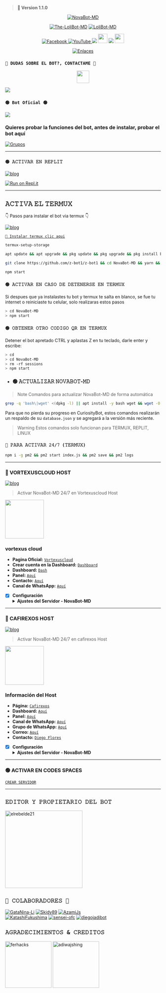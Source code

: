 > <b>  🚀 Version 1.1.0 </b>


<p align="center">
<a href="#"><img title="NovaBot-MD" src="https://telegra.ph/file/343e60521da533ea8a2d3.jpg/badge/a -purple?colorA=%cc33ff&colorB=%cc33ff&style=for-the-badge"></a>
</p>
<p align="center">
<a href="#"><img title="The-LoliBot-MD" src="https://img.shields.io/badge/SI TE AGRADA EL REPOSITORIO APOYAME CON UNA 🌟 ¡GRACIAS! -red?colorA=%255ff0000&colorB=%23017e40&style=for-the-badge"></a> 
<a href="#"><img title="LoliBot-MD" src="https://img.shields.io/badge/COMPATIBLE CON LA VERSIÓN MULTI DISPOSITIVOS DE WHATSAPP-red?colorA=%F77F48FF&colorB=%F77F48FF&style=for-the-badge">
<div align="center">
<a href="https://facebook.com/groups/872989990425789/">
<img src="https://img.shields.io/badge/Facebook-1877F2?style=for-the-badge&logo=facebook&logoColor=white" alt="Facebook">
</a>
<a href="https://www.youtube.com/@elrebelde.21">
<img src="https://img.shields.io/badge/YouTube-FF0000?style=for-the-badge&logo=youtube&logoColor=white" alt="YouTube">
</a>
<a href="https://www.tiktok.com/@lolibot_?_t=8ge2zeRZ04r&_r=1" target="_blank"> <img src="https://img.shields.io/badge/-TikTok-%23E4405F?style=for-the-badge&logo=tiktok&logoColor=black" target="_blank"></a> <img src="https://github.com/siegrin/siegrin/blob/main/Assets/Handshake.gif" height="30px">
</a>
<a href="https://paypal.me/OfcGB" target="_blank"> <img src="https://img.shields.io/badge/PayPal-00457C?style=for-the-badge&logo=paypal&logoColor=white" target="_blank"></a> <img src="https://github.com/siegrin/siegrin/blob/main/Assets/Handshake.gif" height="30px">
</a>
    
[![Enlaces](https://img.shields.io/badge/Encontra_todos_los_enlace_en_un_único_lugar-000000%7D?style=for-the-badge&logo=biolink&logoColor=white)](https://atom.bio/lolibot)
</div>
    
### `👑 DUDAS SOBRE EL BOT?, CONTACTAME 👑`
<p align="center">
<a href="https://github.com/elrebelde21"><img src="http://readme-typing-svg.herokuapp.com?font=mono&size=14&duration=3000&color=ABF7BB&center=verdadero&vCenter=verdadero&lines=Solo+escr%C3%ADba+si+tiene+dudas." height="40px"
</p>
    
<a href="wa.me/573183650526" target="blank"><img src="https://img.shields.io/badge/Creador-25D366?style=for-the-badge&logo=whatsapp&logoColor=white" /></a>

### `🟢 Bot Oficial 🟢`
<a href="https://wa.me/584125418042" target="blank"><img src="https://img.shields.io/badge/NovaBot oficial-25D366?style=for-the-badge&logo=whatsapp&logoColor=white" />
</a>

### Quieres probar la funciones del bot, antes de instalar, probar el bot aquí

[![Grupos](https://img.shields.io/badge/Grupos-25D366?style=for-the-badge&logo=whatsapp&logoColor=white)](https://chat.whatsapp.com/Em4Byf4w5VgHObPvZQlfnM) 

------------------ 

### `🟢 𝙰𝙲𝚃𝙸𝚅𝙰𝚁 𝙴𝙽 𝚁𝙴𝙿𝙻𝙸𝚃`

[![blog](https://img.shields.io/badge/Replit-Tutorial-FF0000?style=for-the-badge&logo=youtube&logoColor=white)
](https://youtu.be/SMjCcfuyWQE)

[![Run on Repl.it](https://repl.it/badge/github/elrebelde21/NovaBot-MD)](https://repl.it/github/elrebelde21/NovaBot-MD) 

------------------ 

## 𝙰𝙲𝚃𝙸𝚅𝙰 𝙴𝙻 𝚃𝙴𝚁𝙼𝚄𝚇
👇 Pasos para instalar el bot via termux 👇

[![blog](https://img.shields.io/badge/Video-Tutorial-FF0000?style=for-the-badge&logo=youtube&logoColor=white)
](https://youtu.be/OhbJjp0L2QA?si=LUTw6tIkQmP7XOhp)

[`💫 Instalar termux clic aqui`](https://www.mediafire.com/file/3hsvi3xkpq3a64o/termux_118.apk/file)

```bash
termux-setup-storage
```
```bash
apt update && apt upgrade && pkg update && pkg upgrade && pkg install bash && pkg install libwebp && pkg install git -y && pkg install nodejs -y && pkg install ffmpeg -y && pkg install wget && pkg install imagemagick -y && pkg install yarn
```
```bash
git clone https://github.com/z-bot1/z-bot1 && cd NovaBot-MD && yarn && npm install
```
```bash
npm start
```

### `🟢 𝙰𝙲𝚃𝙸𝚅𝙰𝚁 𝙴𝙽 𝙲𝙰𝚂𝙾 𝙳𝙴 𝙳𝙴𝚃𝙴𝙽𝙴𝚁𝚂𝙴 𝙴𝙽 𝚃𝙴𝚁𝙼𝚄𝚇`
Si despues que ya instalastes tu bot y termux te salta en blanco, se fue tu internet o reiniciaste tu celular, solo realizaras estos pasos
```bash
> cd NovaBot-MD
> npm start
```
### `🟢 𝙾𝙱𝚃𝙴𝙽𝙴𝚁 𝙾𝚃𝚁𝙾 𝙲𝙾𝙳𝙸𝙶𝙾 𝚀𝚁 𝙴𝙽 𝚃𝙴𝚁𝙼𝚄𝚇`
Detener el bot apretado CTRL y aplastas Z en tu teclado, darle enter y escribe:
```bash
> cd 
> cd NovaBot-MD
> rm -rf sessions
> npm start
```

- ### 🟢 𝙰𝙲𝚃𝚄𝙰𝙻𝙸𝚉𝙰𝚁 𝙽𝙾𝚅𝙰𝙱𝙾𝚃-𝙼𝙳
> Note Comandos para actualizar NovaBot-MD de forma automática
```bash
grep -q 'bash\|wget' <(dpkg -l) || apt install -y bash wget && wget -O - https://raw.githubusercontent.com/elrebelde21/NovaBot-MD/master/update.sh | bash
```
Para que no pierda su progreso en CuriosityBot, estos comandos realizarán un respaldo de su `database.json` y se agregará a la versión más reciente.

> Warning Estos comandos solo funcionan para TERMUX, REPLIT, LINUX

### `🤖 𝙿𝙰𝚁𝙰 𝙰𝙲𝚃𝙸𝚅𝙰𝚁 𝟸𝟺/𝟽 (𝚃𝙴𝚁𝙼𝚄𝚇)`
```bash
npm i -g pm2 && pm2 start index.js && pm2 save && pm2 logs
```

------------------ 

###  🚀 VORTEXUSCLOUD HOST
[![blog](https://img.shields.io/badge/Vortexuscloud-NovaBotMD-FF0000?style=for-the-badge&logo=youtube&logoColor=white)
](https://youtu.be/Xp2jRbG_v8o?si=nSAj4vUdz9tS31pO)
> Activar NovaBot-MD 24/7 en Vortexuscloud Host

<a href="https://vortexuscloud.com"><img src="https://telegra.ph/file/4bd3d8d14e5683073d4f3.jpg" height="125px"></a>
### vortexus cloud

- **Pagina Oficial:** [`Vortexuscloud`](https://vortexuscloud.com)
- **Crear cuenta en la Dashboard:** [`Dashboard`](https://youtu.be/JUg7DWUY6_Y?si=DHwk9dwjvWdPEIBJ)
- **Dashboard:** [`Dash`](https://dash.vortexuscloud.com)
- **Panel:** [`Aquí`](https://panel.vortexuscloud.com)
- **Contacto:** [`Aquí`](https://wa.me/258858119033) 
- **Canal de WhatsApp:** [`Aquí`](https://whatsapp.com/channel/0029Va8ZD6O3mFXxTPl1m13A)

- [x] **Configuración** <details><summary>**Ajustes del Servidor - NovaBot-MD**</summary><img src="https://telegra.ph/file/5f7ea409a01756d76568f.jpg"></details>

------------------ 

### 📌 CAFIREXOS HOST
[![blog](https://img.shields.io/badge/Cafirexos-NovaBotMD-FF0000?style=for-the-badge&logo=youtube&logoColor=white)
]()
> Activar NovaBot-MD 24/7 en cafirexos Host

<a href="https://www.cafirexos.com/"><img src="https://telegra.ph/file/f400ffe819ad3c0fc87b9.jpg" height="125px"></a>
### Información del Host

- **Página:** [`Cafirexos`](https://www.cafirexos.com)
- **Dashboard:** [`Aquí`](https://dash.cafirexos.com)
- **Panel:** [`Aquí`](https://panel.cafirexos.com/)
- **Canal de WhatsApp:** [`Aquí`](https://whatsapp.com/channel/0029VaFVSkRCMY0KFmCMDX2q)
- **Grupo de WhatsApp:** [`Aquí`](https://chat.whatsapp.com/FBtyc8Q5w2iJXVl5zGJdFJ)
- **Correo:** [`Aquí`](mailto:contacto@cafirexos.com)
- **Contacto:** [`Diego Flores`](https://wa.me/50497150165)

- [x] **Configuración** <details><summary>**Ajustes del Servidor - NovaBot-MD**</summary><img src="https://telegra.ph/file/38d1458d37957d7323e7b.jpg"></details>

------------------ 
### 🟢 ACTIVAR EN CODES SPACES 

[`CREAR SERVIDOR`](https://github.com/codespaces/new?skip_quickstart=true&machine=basicLinux32gb&repo=elrebelde21/NovaBot-MD&ref=main&geo=UsEast)

------------------ 

## `𝙴𝙳𝙸𝚃𝙾𝚁 𝚈 𝙿𝚁𝙾𝙿𝙸𝙴𝚃𝙰𝚁𝙸𝙾 𝙳𝙴𝙻 𝙱𝙾𝚃`

<a href="https://github.com/elrebelde21"><img src="https://github.com/elrebelde21.png" width="250" height="250" alt="elrebelde21"/></a>

## `👑 𝙲𝙾𝙻𝙰𝙱𝙾𝚁𝙰𝙳𝙾𝚁𝙴𝚂 👑`

[![GataNina-Li](https://github.com/GataNina-Li.png?size=100)](https://github.com/GataNina-Li) 
[![Skidy89](https://github.com/Skidy89.png?size=100)](https://github.com/Skidy89) 
[![AzamiJs](https://github.com/AzamiJs.png?size=100)](https://github.com/AzamiJs)  
[![KatashiFukushima](https://github.com/KatashiFukushima.png?size=100)](https://github.com/KatashiFukushima)
[![sensei-ofc](https://github.com/sensei-ofc.png?size=100)](https://github.com/sensei-ofc)
[![diegojadibot](https://github.com/diegojadibot.png?size=100)](https://github.com/diegojadibot)

## `𝙰𝙶𝚁𝙰𝙳𝙴𝙲𝙸𝙼𝙸𝙴𝙽𝚃𝙾𝚂 & 𝙲𝚁𝙴𝙳𝙸𝚃𝙾𝚂` 
<a href="https://github.com/ferhacks"><img src="https://github.com/ferhacks.png" width="150" height="150" alt="ferhacks"/></a>
<a href="https://github.com/WhiskeySockets/Baileys"><img src="https://github.com/WhiskeySockets.png" width="150" height="150" alt="adiwajshing"/></a>
